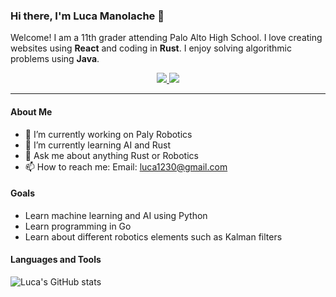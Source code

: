 ### Hi there, I'm Luca Manolache 👋

Welcome! I am a 11th grader attending Palo Alto High School.
I love creating websites using **React** and coding in **Rust**.
I enjoy solving algorithmic problems using **Java**.

<!-- BADGES -->
<div align="center">
    <p></p>
    <a href="https://github.com/NotLucaM?tab=followers">
        <img src="https://img.shields.io/github/followers/notlucam?color=%238dc776&labelColor=%23101415&style=for-the-badge">
    </a>
    <img src="https://img.shields.io/github/stars/notlucam?color=%23f65b5b&labelColor=%23101415&style=for-the-badge">
</div>
<p/>

-----------------

#### About Me
- 🔭 I’m currently working on Paly Robotics
- 🌱 I’m currently learning AI and Rust
- 💬 Ask me about anything Rust or Robotics
- 📫 How to reach me: Email: luca1230@gmail.com

#### Goals
- Learn machine learning and AI using Python 
- Learn programming in Go
- Learn about different robotics elements such as Kalman filters

#### Languages and Tools

![Luca's GitHub stats](https://github-readme-stats.vercel.app/api?username=notlucam&count_private=true)
